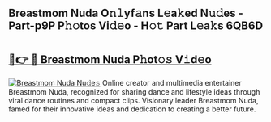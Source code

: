 ## Breastmom Nuda O𝚗𝚕yf𝚊ns L𝚎a𝚔ed N𝚞𝚍es - Part-p9P P𝚑𝚘tos Vi𝚍𝚎o - H𝚘𝚝 Part L𝚎a𝚔s 6QB6D

# <h2><a href="http://kf407zb.oniu.top/?m=Breastmom+Nuda">🔗👉 🔴 Breastmom Nuda P𝚑ot𝚘𝚜 V𝚒d𝚎o</a></h2>

[![Breastmom Nuda Nu𝚍e𝚜](https://i.imgur.com/0qMVB7G.gif)](http://kf407zb.oniu.top/?m=Breastmom+Nuda)
Online creator and multimedia entertainer Breastmom Nuda, recognized for sharing dance and lifestyle ideas through viral dance routines and compact clips. Visionary leader Breastmom Nuda, famed for their innovative ideas and dedication to creating a better future.  
